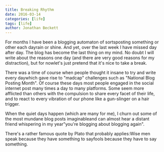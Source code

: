 ```yaml
---
title: Breaking Rhythm
date: 2016-03-14
categories: [life]
tags: [life]
author: Jonathan Beckett
---
```


For months I have been a blogging automaton of sortsposting something or other each dayrain or shine. And yet, over the last week I have missed day after day. The blog has become the last thing on my mind. No doubt I will write about the reasons one day (and there are very good reasons for my distraction), but for nowlet's just pretend that it's nice to take a break.

There was a time of course when people thought it insane to try and write every daywhich gave rise to "madcap" challenges such as "National Blog Posting Month". Of course these days most people engaged in the social internet post many times a day to many platforms. Some seem more afflicted than others with the compulsion to share every facet of their life, and to react to every vibration of our phone like a gun-slinger on a hair trigger.

When the quiet days happen (which are many for me), I churn out some of the most mundane blog posts imaginableand can almost hear a distant friend whispering in my year"you're blogging about blogging again".

There's a rather famous quote by Plato that probably applies:Wise men speak because they have something to sayfools because they have to say something.